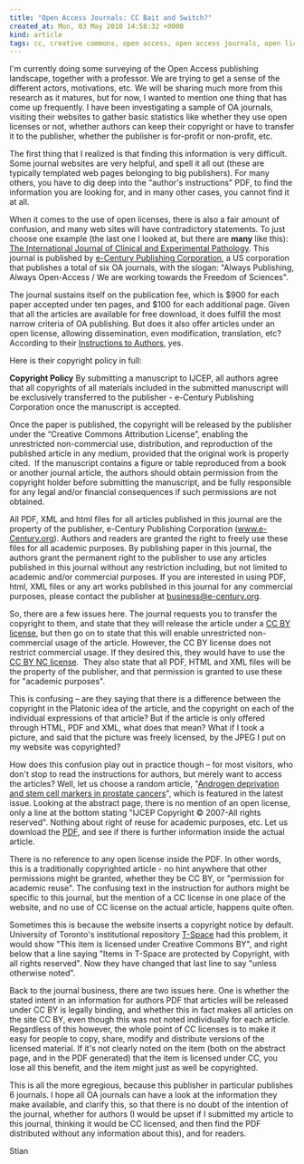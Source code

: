 ```yaml
---
title: "Open Access Journals: CC Bait and Switch?"
created_at: Mon, 03 May 2010 14:58:32 +0000
kind: article
tags: cc, creative commons, open access, open access journals, open licenses, p2pU
---
```


I'm currently doing some surveying of the Open Access publishing
landscape, together with a professor. We are trying to get a sense of
the different actors, motivations, etc. We will be sharing much more
from this research as it matures, but for now, I wanted to mention one
thing that has come up frequently. I have been investigating a sample of
OA journals, visiting their websites to gather basic statistics like
whether they use open licenses or not, whether authors can keep their
copyright or have to transfer it to the publisher, whether the publisher
is for-profit or non-profit, etc.

The first thing that I realized is that finding this information is very
difficult. Some journal websites are very helpful, and spell it all out
(these are typically templated web pages belonging to big publishers).
For many others, you have to dig deep into the "author's instructions"
PDF, to find the information you are looking for, and in many other
cases, you cannot find it at all.

When it comes to the use of open licenses, there is also a fair amount
of confusion, and many web sites will have contradictory statements. To
just choose one example (the last one I looked at, but there are
**many** like this): [The International Journal of Clinical and
Experimental Pathology](http://www.ijcep.com/). This journal is
published by [e-Century Publishing Corporation](http://e-century.org/),
a US corporation that publishes a total of six OA journals, with the
slogan: "Always Publishing, Always Open-Access / We are working towards
the Freedom of Sciences".

The journal sustains itself on the publication fee, which is \$900 for
each paper accepted under ten pages, and \$100 for each additional page.
Given that all the articles are available for free download, it does
fulfill the most narrow criteria of OA publishing. But does it also
offer articles under an open license, allowing dissemination, even
modification, translation, etc? According to their [Instructions to
Authors](http://www.ijcep.com/instructions.html), yes.

Here is their copyright policy in full:

**Copyright Policy** By submitting a manuscript to IJCEP, all authors
agree that all copyrights of all materials included in the submitted
manuscript will be exclusively transferred to the publisher - e-Century
Publishing Corporation once the manuscript is accepted.

Once the paper is published, the copyright will be released by the
publisher under the “Creative Commons Attribution License”, enabling the
unrestricted non-commercial use, distribution, and reproduction of the
published article in any medium, provided that the original work is
properly cited.  If the manuscript contains a figure or table reproduced
from a book or another journal article, the authors should obtain
permission from the copyright holder before submitting the manuscript,
and be fully responsible for any legal and/or financial consequences if
such permissions are not obtained.

All PDF, XML and html files for all articles published in this journal
are the property of the publisher, e-Century Publishing Corporation
(www.e-Century.org). Authors and readers are granted the right to freely
use these files for all academic purposes. By publishing paper in this
journal, the authors grant the permanent right to the publisher to use
any articles published in this journal without any restriction
including, but not limited to academic and/or commercial purposes. If
you are interested in using PDF, html, XML files or any art works
published in this journal for any commercial purposes, please contact
the publisher at business@e-century.org.

So, there are a few issues here. The journal requests you to transfer
the copyright to them, and state that they will release the article
under a [CC BY license](http://creativecommons.org/licenses/by/3.0/),
but then go on to state that this will enable unrestricted
non-commercial usage of the article. However, the CC BY license does not
restrict commercial usage. If they desired this, they would have to use
the [CC BY NC license](http://creativecommons.org/licenses/by-nc/3.0/). 
They also state that all PDF, HTML and XML files will be the property of
the publisher, and that permission is granted to use these for "academic
purposes".

This is confusing – are they saying that there is a difference between
the copyright in the Platonic idea of the article, and the copyright on
each of the individual expressions of that article? But if the article
is only offered through HTML, PDF and XML, what does that mean? What if
I took a picture, and said that the picture was freely licensed, by the
JPEG I put on my website was copyrighted?

How does this confusion play out in practice though – for most visitors,
who don't stop to read the instructions for authors, but merely want to
access the articles? Well, let us choose a random article, "[Androgen
deprivation and stem cell markers in prostate
cancers](http://www.ijcep.com/910004A.html)", which is featured in the
latest issue. Looking at the abstract page, there is no mention of an
open license, only a line at the bottom stating "IJCEP Copyright ©
2007-All rights reserved". Nothing about right of reuse for academic
purposes, etc. Let us download the
[PDF](http://www.ijcep.com/files/IJCEP910004.pdf), and see if there is
further information inside the actual article.

There is no reference to any open license inside the PDF. In other
words, this is a traditionally copyrighted article - no hint anywhere
that other permissions might be granted, whether they be CC BY, or
"permission for academic reuse". The confusing text in the instruction
for authors might be specific to this journal, but the mention of a CC
license in one place of the website, and no use of CC license on the
actual article, happens quite often.

Sometimes this is because the website inserts a copyright notice by
default. University of Toronto's institutional repository
[T-Space](https://tspace.library.utoronto.ca/) had this problem, it
would show "This item is licensed under Creative Commons BY", and right
below that a line saying "Items in T-Space are protected by Copyright,
with all rights reserved". Now they have changed that last line to say
"unless otherwise noted".

Back to the journal business, there are two issues here. One is whether
the stated intent in an information for authors PDF that articles will
be released under CC BY is legally binding, and whether this in fact
makes all articles on the site CC BY, even though this was not noted
individually for each article. Regardless of this however, the whole
point of CC licenses is to make it easy for people to copy, share,
modify and distribute versions of the licensed material. If it's not
clearly noted on the item (both on the abstract page, and in the PDF
generated) that the item is licensed under CC, you lose all this
benefit, and the item might just as well be copyrighted.

This is all the more egregious, because this publisher in particular
publishes 6 journals. I hope all OA journals can have a look at the
information they make available, and clarify this, so that there is no
doubt of the intention of the journal, whether for authors (I would be
upset if I submitted my article to this journal, thinking it would be CC
licensed, and then find the PDF distributed without any information
about this), and for readers.

Stian
